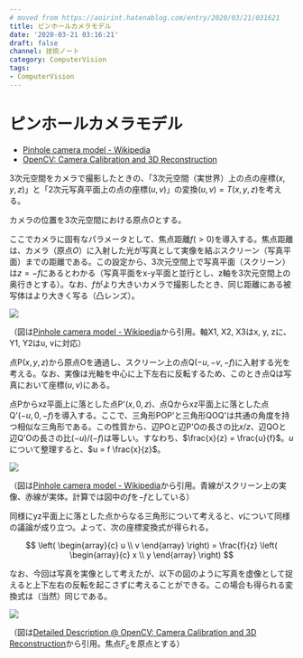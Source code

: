 ```yaml
---
# moved from https://aoirint.hatenablog.com/entry/2020/03/21/031621
title: ピンホールカメラモデル
date: '2020-03-21 03:16:21'
draft: false
channel: 技術ノート
category: ComputerVision
tags:
- ComputerVision
---
```

# ピンホールカメラモデル

- [Pinhole camera model - Wikipedia](https://en.wikipedia.org/wiki/Pinhole_camera_model)
- [OpenCV: Camera Calibration and 3D Reconstruction](https://docs.opencv.org/4.2.0/d9/d0c/group__calib3d.html)

3次元空間をカメラで撮影したときの、「3次元空間（実世界）上の点の座標$(x, y, z)$」と「2次元写真平面上の点の座標$(u, v)$」の変換$(u, v) = T(x, y, z)$を考える。

カメラの位置を3次元空間における原点$O$とする。

ここでカメラに固有なパラメータとして、焦点距離$f (> 0)$を導入する。焦点距離は、カメラ（原点$O$）に入射した光が写真として実像を結ぶスクリーン（写真平面）までの距離である。この設定から、3次元空間上で写真平面（スクリーン）は$z = -f$にあるとわかる（写真平面をx-y平面と並行とし、z軸を3次元空間上の奥行きとする）。なお、$f$がより大きいカメラで撮影したとき、同じ距離にある被写体はより大きく写る（凸レンズ）。

![](images/20200321015919.png)

（図は[Pinhole camera model - Wikipedia](https://en.wikipedia.org/wiki/Pinhole_camera_model#The_geometry_and_mathematics_of_the_pinhole_camera)から引用。軸X1, X2, X3はx, y, zに、Y1, Y2はu, vに対応）

点P$(x, y, z)$から原点Oを通過し、スクリーン上の点Q$(-u, -v, -f)$に入射する光を考える。なお、実像は光軸を中心に上下左右に反転するため、このとき点Qは写真において座標$(u, v)$にある。

点Pからxz平面上に落とした点P'$(x, 0, z)$、点Qからxz平面上に落とした点Q'$(-u, 0, -f)$を導入する。ここで、三角形POP'と三角形QOQ'は共通の角度を持つ相似な三角形である。この性質から、辺POと辺P'Oの長さの比$x / z$、辺QOと辺Q'Oの長さの比$(-u) / (-f)$は等しい。すなわち、$\frac{x}{z} = \frac{u}{f}$。$u$について整理すると、$u = f \frac{x}{z}$。

![](images/20200321020107.png)

（図は[Pinhole camera model - Wikipedia](https://en.wikipedia.org/wiki/Pinhole_camera_model#The_geometry_and_mathematics_of_the_pinhole_camera)から引用。青線がスクリーン上の実像、赤線が実体。計算では図中の$f$を$-f$としている）

同様にyz平面上に落とした点からなる三角形について考えると、$v$について同様の議論が成り立つ。よって、次の座標変換式が得られる。

$$
\left( \begin{array}{c} u \\ v \end{array} \right) = \frac{f}{z} \left( \begin{array}{c} x \\ y \end{array} \right)
$$

なお、今回は写真を実像として考えたが、以下の図のように写真を虚像として捉えると上下左右の反転を起こさずに考えることができる。この場合も得られる変換式は（当然）同じである。

![](images/20200321015758.png)

（図は[Detailed Description @ OpenCV: Camera Calibration and 3D Reconstruction](https://docs.opencv.org/4.2.0/d9/d0c/group__calib3d.html#details)から引用。焦点$F_c$を原点とする）
